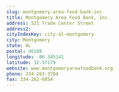 ```yaml
---
slug: montgomery-area-food-bank-inc
title: Montgomery Area Food Bank, Inc.
address: 521 Trade Center Street
address2: 
cityIndexKey: city-al-montgomery
city: Montgomery
state: AL
postal: 36108
longitude: -86.345141
latitude: 32.37179
website: www.montgomeryareafoodbank.org
phone: 334-263-3784
fax: 334-262-6854
---
```

